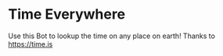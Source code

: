 # Time Everywhere
Use this Bot to lookup the time on any place on earth! 
Thanks to https://time.is
